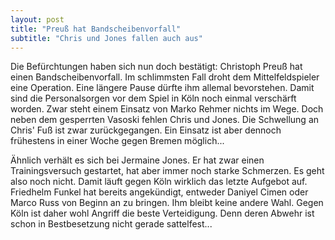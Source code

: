 ```yaml
---
layout: post
title: "Preuß hat Bandscheibenvorfall"
subtitle: "Chris und Jones fallen auch aus"
---
```


Die Befürchtungen haben sich nun doch bestätigt: Christoph Preuß hat einen Bandscheibenvorfall. Im schlimmsten Fall droht dem Mittelfeldspieler eine Operation. Eine längere Pause dürfte ihm allemal bevorstehen. Damit sind die Personalsorgen vor dem Spiel in Köln noch einmal verschärft worden. Zwar steht einem Einsatz von Marko Rehmer nichts im Wege. Doch neben dem gesperrten Vasoski fehlen Chris und Jones. Die Schwellung an Chris' Fuß ist zwar zurückgegangen. Ein Einsatz ist aber dennoch frühestens in einer Woche gegen Bremen möglich...

Ähnlich verhält es sich bei Jermaine Jones. Er hat zwar einen Trainingsversuch gestartet, hat aber immer noch starke Schmerzen. Es geht also noch nicht. Damit läuft gegen Köln wirklich das letzte Aufgebot auf. Friedhelm Funkel hat bereits angekündigt, entweder Daniyel Cimen oder Marco Russ von Beginn an zu bringen. Ihm bleibt keine andere Wahl. Gegen Köln ist daher wohl Angriff die beste Verteidigung. Denn deren Abwehr ist schon in Bestbesetzung nicht gerade sattelfest...
